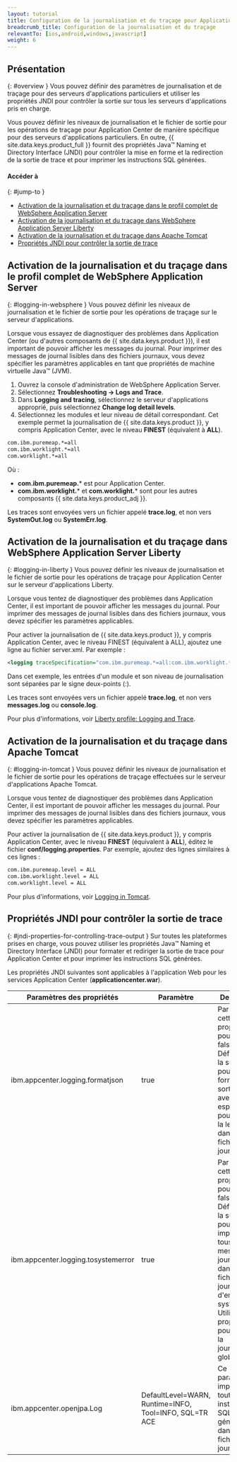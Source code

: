 ```yaml
---
layout: tutorial
title: Configuration de la journalisation et du traçage pour Application Center sur le serveur d'applications
breadcrumb_title: Configuration de la journalisation et du traçage
relevantTo: [ios,android,windows,javascript]
weight: 6
---
```

<!-- NLS_CHARSET=UTF-8 -->
## Présentation
{: #overview }
Vous pouvez définir des paramètres de journalisation et de traçage pour des serveurs d'applications particuliers et utiliser les propriétés JNDI pour contrôler la sortie sur tous les serveurs d'applications pris en charge.

Vous pouvez définir les niveaux de journalisation et le fichier de sortie pour les opérations de traçage pour Application Center de manière spécifique pour des serveurs d'applications particuliers. En outre, {{ site.data.keys.product_full }} fournit des propriétés Java™ Naming et Directory Interface (JNDI) pour contrôler la mise en forme et la redirection de la sortie de trace et pour imprimer les instructions SQL générées.

#### Accéder à
{: #jump-to }
* [Activation de la journalisation et du traçage dans le profil complet de WebSphere Application Server](#logging-in-websphere)
* [Activation de la journalisation et du traçage dans WebSphere Application Server Liberty](#logging-in-liberty)
* [Activation de la journalisation et du traçage dans Apache Tomcat](#logging-in-tomcat)
* [Propriétés JNDI pour contrôler la sortie de trace](#jndi-properties-for-controlling-trace-output)

## Activation de la journalisation et du traçage dans le profil complet de WebSphere Application Server
{: #logging-in-websphere }
Vous pouvez définir les niveaux de journalisation et le fichier de sortie pour les opérations de traçage sur le serveur d'applications.

Lorsque vous essayez de diagnostiquer des problèmes dans Application Center (ou d'autres composants de {{ site.data.keys.product }}), il est important de pouvoir afficher les messages du journal. Pour imprimer des messages de journal lisibles dans des fichiers journaux, vous devez spécifier les paramètres applicables en tant que propriétés de machine virtuelle Java™ (JVM).

1. Ouvrez la console d'administration de WebSphere Application Server.
2. Sélectionnez **Troubleshooting → Logs and Trace**.
3. Dans **Logging and tracing**, sélectionnez le serveur d'applications approprié, puis sélectionnez **Change log detail levels**.
4. Sélectionnez les modules et leur niveau de détail correspondant. Cet exemple permet la journalisation de {{ site.data.keys.product }}, y compris Application Center, avec le niveau **FINEST** (équivalent à **ALL**).

```xml
com.ibm.puremeap.*=all
com.ibm.worklight.*=all
com.worklight.*=all
```

Où :

* **com.ibm.puremeap.*** est pour Application Center.
* **com.ibm.worklight.*** et **com.worklight.*** sont pour les autres composants {{ site.data.keys.product_adj }}.

Les traces sont envoyées vers un fichier appelé **trace.log**, et non vers **SystemOut.log** ou **SystemErr.log**.

## Activation de la journalisation et du traçage dans WebSphere Application Server Liberty
{: #logging-in-liberty }
Vous pouvez définir les niveaux de journalisation et le fichier de sortie pour les opérations de traçage pour Application Center sur le serveur d'applications Liberty.

Lorsque vous tentez de diagnostiquer des problèmes dans Application Center, il est important de pouvoir afficher les messages du journal. Pour imprimer des messages de journal lisibles dans des fichiers journaux, vous devez spécifier les paramètres applicables.

Pour activer la journalisation de {{ site.data.keys.product }}, y compris Application Center, avec le niveau FINEST (équivalent à ALL), ajoutez une ligne au fichier server.xml. Par exemple :

```xml
<logging traceSpecification="com.ibm.puremeap.*=all:com.ibm.worklight.*=all:com.worklight.*=all"/>
```

Dans cet exemple, les entrées d'un module et son niveau de journalisation sont séparées par le signe deux-points (:).

Les traces sont envoyées vers un fichier appelé **trace.log**, et non vers **messages.log** ou **console.log**.

Pour plus d'informations, voir [Liberty profile: Logging and Trace](http://www.ibm.com/support/knowledgecenter/SSEQTP_8.5.5/com.ibm.websphere.wlp.doc/ae/rwlp_logging.html?cp=SSEQTP_8.5.5%2F1-16-0-0&view=kc).

## Activation de la journalisation et du traçage dans Apache Tomcat
{: #logging-in-tomcat }
Vous pouvez définir les niveaux de journalisation et le fichier de sortie pour les opérations de traçage effectuées sur le serveur d'applications Apache Tomcat.

Lorsque vous tentez de diagnostiquer des problèmes dans Application Center, il est important de pouvoir afficher les messages du journal. Pour imprimer des messages de journal lisibles dans des fichiers journaux, vous devez spécifier les paramètres applicables.

Pour activer la journalisation de {{ site.data.keys.product }}, y compris Application Center, avec le niveau **FINEST** (équivalent à **ALL**), éditez le fichier **conf/logging.properties**. Par exemple, ajoutez des lignes similaires à ces lignes :

```xml
com.ibm.puremeap.level = ALL
com.ibm.worklight.level = ALL
com.worklight.level = ALL
```

Pour plus d'informations, voir [Logging in Tomcat](http://tomcat.apache.org/tomcat-7.0-doc/logging.html).

## Propriétés JNDI pour contrôler la sortie de trace
{: #jndi-properties-for-controlling-trace-output }
Sur toutes les plateformes prises en charge, vous pouvez utiliser les propriétés Java™ Naming et Directory Interface (JNDI) pour formater et rediriger la sortie de trace pour Application Center et pour imprimer les instructions SQL générées.

Les propriétés JNDI suivantes sont applicables à l'application Web pour les services Application Center (**applicationcenter.war**).

| Paramètres des propriétés | Paramètre | Description | 
|-------------------|---------|-------------|
| ibm.appcenter.logging.formatjson | true | Par défaut, cette propriété a pour valeur false. Définissez-la sur true pour formater la sortie JSON avec des espaces, pour faciliter la lecture dans les fichiers journaux. | 
| ibm.appcenter.logging.tosystemerror | true | Par défaut, cette propriété a pour valeur false. Définissez-la sur true pour imprimer tous les messages de journalisation dans les fichiers journaux d'erreurs système. Utilisez la propriété pour activer la journalisation globale. | 
| ibm.appcenter.openjpa.Log | DefaultLevel=WARN, Runtime=INFO, Tool=INFO, SQL=TR  ACE | Ce paramètre imprime toutes les instructions SQL générées dans les fichiers journaux. | 
